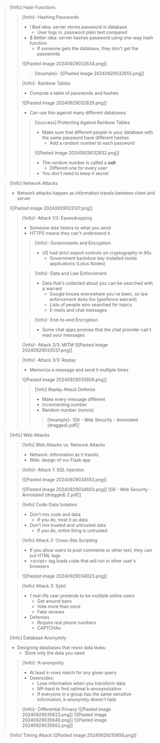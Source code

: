 > [!info] Hash Functions
> 
> > [!info]- Hashing Passwords
> > -  ! Bad idea: server stores password in database
> > 	- User logs in, password plain text compared
> > - $ Better idea: server hashes password using one-way hash function
> > 	- If someone gets the database, they don't get the passwords
> > 	  
> > ![[Pasted image 20240929032634.png]]
> > 
> > > [!example]- 
> > > ![[Pasted image 20240929032655.png]]
> 
> > [!info]- Rainbow Tables
> > - Compute a table of passwords and hashes 
> > 
> > ![[Pasted image 20240929032829.png]]
> > 
> > - Can use this against many different databases
> >   
> > > [!success] Protecting Against Rainbow Tables
> > > - Make sure that different people in your database with the same password have different hashes
> > > 	- Add a random number to each password
> > > 	  
> > >  ![[Pasted image 20240929032932.png]]
> > >  
> > >  - The random number is called a **salt**
> > > 	 - Different one for every user
> > > 	- You don't need to keep it secret

> [!info] Network Attacks
> - Network attacks happen as information travels between client and server
> 
> ![[Pasted image 20240929033127.png]]
> 
> > [!info]- Attack 1/3: Eavesdropping
> > - Someone else listens to what you send
> > - HTTPS means they can't understand it
> > 
> > > [!info]- Governments and Encryption
> > > - US had strict export controls on cryptography in 90s
> > > 	- Government backdoor key installed inside applications (Lotus Nodes)
> > 
> > > [!info]- Data and Law Enforcement
> > > - Data that's collected about you can be searched with a warrant
> > > 	- Google knows everywhere you've been, so law enforcement does too (geofence warrant)
> > > 	- Lists of people who searched for topics
> > > 	- E-mails and chat messages
> > 
> > > [!info]- End-to-end Encryption
> > > - Some chat apps promise that the chat provider can't read your messages 
> 
> > [!info]- Attack 2/3: MITM
> > ![[Pasted image 20240929033537.png]]
> 
> > [!info]- Attack 3/3: Replay
> > - Memorize a message and send it multiple times
> > 
> > ![[Pasted image 20240929033606.png]]
> > 
> > > [!info] Replay Attack Defense
> > > - Make every message different
> > > - Incrementing number
> > > - Random number (nonce)
> > >
> > > > [!example]-
> > > > ![[6 - Web Security - Annotated (dragged).pdf]]

> [!info] Web Attacks
> 
> > [!info] Web Attacks vs. Network Attacks
> > - Network: information as it travels
> > - Web: design of our Flask app
> 
> > [!info]- Attack 1: SQL Injection
> > 
> > ![[Pasted image 20240929034553.png]]
> > 
> > ![[Pasted image 20240929034603.png]]
> > ![[6 - Web Security - Annotated (dragged) 2.pdf]]
> 
> > [!info] Code-Data Isolation
> > - Don't mix code and data 
> > 	- If you do, treat it as data
> > - Don't mix trusted and untrusted data
> > 	- If you do, entire thing is untrusted
> 
> > [!info] Attack 2: Cross-Site Scripting
> > - If you allow users to post comments or other text, they can put HTML tags
> > - \<script\> tag loads code that will run in other user's browsers
> >   
> > ![[Pasted image 20240929034923.png]]
> 
> > [!info] Attack 3: Sybil
> > - 1 real-life user pretends to be multiple online users
> > 	- Get around bans
> > 	- Vote more than once
> > 	- Fake reviews
> > - Defenses
> > 	- Require real phone numbers
> > 	- CAPTCHAs

> [!info] Database Anonymity
> 
> - Designing databases that resist data leaks:
> 	 - Store only the data you need
> 
> > [!info]- K-anonymity
> > - At least k-rows match for any given query
> > - Downsides:
> > 	- Lose information when you transform data 
> > 	- NP-hard to find optimal k-anonymization
> > 	- If everyone in a group has the same sensitive information, k-anonymity doesn't help
> 
> > [!info]- Differential Privacy
> > ![[Pasted image 20240929035623.png]]
> > ![[Pasted image 20240929035640.png]]
> > ![[Pasted image 20240929035652.png]]

> [!info]  Timing Attack
> ![[Pasted image 20240929210856.png]]